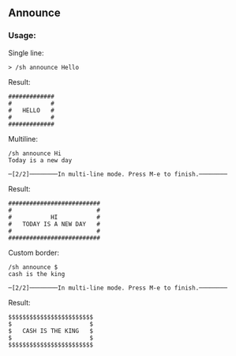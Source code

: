 ## Announce

### Usage:

Single line:
```
> /sh announce Hello
```

Result:
```
#############
#           #
#   HELLO   #
#           #
#############
```


Multiline:
```
/sh announce Hi
Today is a new day

─[2/2]────────In multi-line mode. Press M-e to finish.────────
```

Result:
```
##########################
#                        #
#           HI           #
#   TODAY IS A NEW DAY   #
#                        #
##########################

```

Custom border:
```
/sh announce $
cash is the king

─[2/2]────────In multi-line mode. Press M-e to finish.────────
```

Result:
```
$$$$$$$$$$$$$$$$$$$$$$$$
$                      $
$   CASH IS THE KING   $
$                      $
$$$$$$$$$$$$$$$$$$$$$$$$
```
